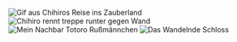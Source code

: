 ![Gif aus Chihiros Reise ins Zauberland](https://media2.giphy.com/media/oje6kPRIef6Gk/giphy.gif?cid=ecf05e474mafohc6j87tz4i2o91cvijq6xp9s6kazzyqnidj&rid=giphy.gif&ct=g)
![Chihiro rennt treppe runter gegen Wand](https://media3.giphy.com/media/sNr7PwHsOjyE0/giphy.gif?cid=ecf05e473qckwhadwjj96z71d9kl8g692z0jj0my852pne9h&rid=giphy.gif&ct=g)
![Mein Nachbar Totoro Rußmännchen](https://media4.giphy.com/media/Ccb0kfz9SgGXe/giphy.gif?cid=ecf05e47unjs4wmrp4jf9kmvfy5hrk7vjeze6rveldh1e7ni&rid=giphy.gif&ct=g)
![Das Wandelnde Schloss](https://media1.giphy.com/media/pq1PquPVI8M8M/giphy.gif?cid=ecf05e47is9kkarq73y1s64qbfh18gkl40sqbsl0c25zftei&rid=giphy.gif&ct=g)

